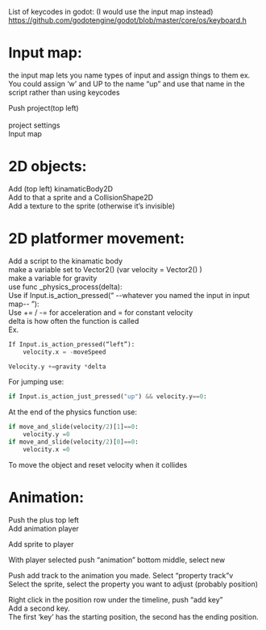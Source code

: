 
List of keycodes in godot: (I would use the input map instead)
https://github.com/godotengine/godot/blob/master/core/os/keyboard.h



# Input map:

the input map lets you name types of input and assign things to them   ex. You could assign ‘w’ and UP to the name “up” and use that name in the script rather than using keycodes

Push project(top left)<br>   
project settings<br>
Input map



# 2D objects:
Add (top left) kinamaticBody2D<br>
Add to that a sprite and a CollisionShape2D<br>
Add a texture to the sprite (otherwise it’s invisible)


# 2D platformer movement:
Add a script to the kinamatic body<br>
make a variable set to Vector2() (var velocity = Vector2() )<br>
make a variable for gravity<br>
use func _physics_process(delta): <br>
Use if Input.is_action_pressed(“ --whatever you named the input in input map-- ”):<br>
Use += / -= for acceleration and = for constant velocity<br>
delta is how often the function is called<br>
Ex.<br>
```python
If Input.is_action_pressed(“left”):
	velocity.x = -moveSpeed

Velocity.y +=gravity *delta
```
For jumping use:   
```python
if Input.is_action_just_pressed("up") && velocity.y==0:
```
At the end of the physics function use: <br>
```python
if move_and_slide(velocity/2)[1]==0:
	velocity.y =0
if move_and_slide(velocity/2)[0]==0:
	velocity.x =0
```
To move the object and reset velocity when it collides<br>



# Animation:
Push the plus top left<br>
Add animation player<br>

Add sprite to player<br>

With player selected push “animation” bottom middle, select new<br>

Push add track to the animation you made. Select “property track”v<br>
Select the sprite, select the property you want to adjust (probably position)<br>

Right click in the position row under the timeline, push “add key”<br>
Add a second key.<br>
The first ‘key’ has the starting position, the second has the ending position.<br>

